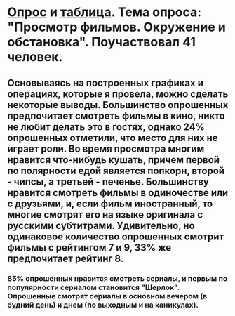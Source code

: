 # [Опрос][1] и [таблица][2]. Тема опроса: "Просмотр фильмов. Окружение и обстановка". Поучаствовал 41 человек.
## Основываясь на построенных графиках и операциях, которые я провела, можно сделать некоторые выводы. Большинство опрошенных предпочитает смотреть фильмы в кино, никто не любит делать это в гостях, однако 24% опрошенных отметили, что место для них не играет роли. Во время просмотра многим нравится что-нибудь кушать, причем первой по полярности едой является попкорн, второй - чипсы, а третьей - печенье. Большинству нравится смотреть фильмы в одиночестве или с друзьями, и, если фильм иностранный, то многие смотрят его на языке оригинала с русскими субтитрами.  Удивительно, но одинаковое количество опрошенных смотрит фильмы с рейтингом 7 и 9, 33% же предпочитает рейтинг 8. 
### 85% опрошенных нравится смотреть сериалы, и первым по популярности сериалом становится "Шерлок". Опрошенные смотрят сериалы в основном вечером (в будний день) и днем (по выходным и на каникулах).  
[1]: https://docs.google.com/forms/d/1-Y5JiON6oWl2w9TuH-3SEeZF9VKm2k6_BI2EDkXiKVk/edit?usp=sharing
[2]: https://docs.google.com/spreadsheets/d/1kTAOW7jiQ3iucCWcA86L6IzmAGIXx4ntHcGkGwqHoAc/edit#gid=503335595&fvid=200452757
